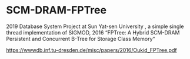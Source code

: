 # SCM-DRAM-FPTree
2019 Database System Project at Sun Yat-sen University , a simple single thread implementation of SIGMOD, 2016 “FPTree: A Hybrid SCM-DRAM Persistent and Concurrent B-Tree for Storage Class Memory“


https://wwwdb.inf.tu-dresden.de/misc/papers/2016/Oukid_FPTree.pdf
